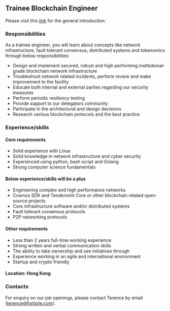 ## Trainee Blockchain Engineer

Please visit this [link](../master/README.md) for the general introduction.

### Responsibilities

As a trainee engineer, you will learn about concepts like network infrastructure, fault tolerant consensus, distributed systems and tokenomics through below responsibilities:

- Design and implement secured, robust and high performing institutional-grade blockchain network infrastructure
- Troubleshoot network related incidents, perform review and make improvement to the facility
- Educate both internal and external parties regarding our security measures
- Perform periodic resiliency testing
- Provide support to our delegators community
- Participate in the architectural and design decisions
- Research various blockchain protocols and the best practice

### Experience/skills

#### Core requirements

- Solid experience with Linux
- Solid knowledge in network infrastructure and cyber security
- Experienced using python, bash script and Golang
- Strong computer science fundamentals

#### Below experience/skills will be a plus

- Engineering complex and high performance networks
- Cosmos SDK and Tendermint Core or other blockchain related open-source projects
- Core infrastructure software and/or distributed systems
- Fault tolerant consensus protocols
- P2P networking protocols

#### Other requirements
- Less than 2 years full-time working experience
- Strong written and verbal communication skills
- The ability to take ownership and see initiatives through
- Experience working in an agile and international environment
- Startup and crypto friendly

#### Location: Hong Kong

### Contacts
For enquiry on our job openings, please contact Terence by email (terence@forbole.com).
